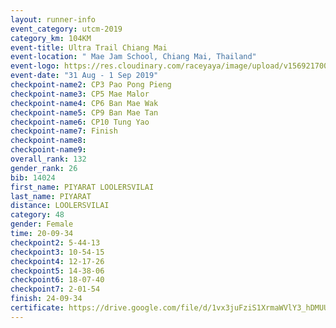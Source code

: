 ```yaml
---
layout: runner-info 
event_category: utcm-2019 
category_km: 104KM 
event-title: Ultra Trail Chiang Mai 
event-location: " Mae Jam School, Chiang Mai, Thailand" 
event-logo: https://res.cloudinary.com/raceyaya/image/upload/v1569217001/logo/ultra-trail-chiangmai_ay7efp.jpg 
event-date: "31 Aug - 1 Sep 2019" 
checkpoint-name2: CP3 Pao Pong Pieng 
checkpoint-name3: CP5 Mae Malor 
checkpoint-name4: CP6 Ban Mae Wak  
checkpoint-name5: CP9 Ban Mae Tan 
checkpoint-name6: CP10 Tung Yao 
checkpoint-name7: Finish 
checkpoint-name8: 
checkpoint-name9: 
overall_rank: 132
gender_rank: 26
bib: 14024
first_name: PIYARAT LOOLERSVILAI
last_name: PIYARAT
distance: LOOLERSVILAI
category: 48
gender: Female
time: 20-09-34
checkpoint2: 5-44-13
checkpoint3: 10-54-15
checkpoint4: 12-17-26
checkpoint5: 14-38-06
checkpoint6: 18-07-40
checkpoint7: 2-01-54
finish: 24-09-34
certificate: https://drive.google.com/file/d/1vx3juFziS1XrmaWVlY3_hDMUU6wc2Lql/view?usp=sharing
---
```

